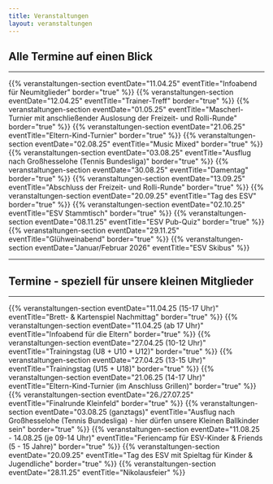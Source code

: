 ```yaml
---
title: Veranstaltungen
layout: veranstaltungen
---
```


## Alle Termine auf einen Blick

<hr />

{{% veranstaltungen-section eventDate="11.04.25" eventTitle="Infoabend für Neumitglieder" border="true" %}}
{{% veranstaltungen-section eventDate="12.04.25" eventTitle="Trainer-Treff" border="true" %}}
{{% veranstaltungen-section eventDate="01.05.25" eventTitle="Mascherl-Turnier mit anschließender Auslosung der Freizeit- und Rolli-Runde" border="true" %}}
{{% veranstaltungen-section eventDate="21.06.25" eventTitle="Eltern-Kind-Turnier" border="true" %}}
{{% veranstaltungen-section eventDate="02.08.25" eventTitle="Music Mixed" border="true" %}}
{{% veranstaltungen-section eventDate="03.08.25" eventTitle="Ausflug nach Großhesselohe (Tennis Bundesliga)" border="true" %}}
{{% veranstaltungen-section eventDate="30.08.25" eventTitle="Damentag" border="true" %}}
{{% veranstaltungen-section eventDate="13.09.25" eventTitle="Abschluss der Freizeit- und Rolli-Runde" border="true" %}}
{{% veranstaltungen-section eventDate="20.09.25" eventTitle="Tag des ESV" border="true" %}}
{{% veranstaltungen-section eventDate="02.10.25" eventTitle="ESV Stammtisch" border="true" %}}
{{% veranstaltungen-section eventDate="08.11.25" eventTitle="ESV Pub-Quiz" border="true" %}}
{{% veranstaltungen-section eventDate="29.11.25" eventTitle="Glühweinabend" border="true" %}}
{{% veranstaltungen-section eventDate="Januar/Februar 2026" eventTitle="ESV Skibus" %}}

<hr />

## Termine - speziell für unsere kleinen Mitglieder

<hr />

{{% veranstaltungen-section eventDate="11.04.25 (15-17 Uhr)" eventTitle="Brett- & Kartenspiel Nachmittag" border="true" %}}
{{% veranstaltungen-section eventDate="11.04.25 (ab 17 Uhr)" eventTitle="Infoabend für die Eltern" border="true" %}}
{{% veranstaltungen-section eventDate="27.04.25 (10-12 Uhr)" eventTitle="Trainingstag (U8 + U10 + U12)" border="true" %}}
{{% veranstaltungen-section eventDate="27.04.25 (13-15 Uhr)" eventTitle="Trainingstag (U15 + U18)" border="true" %}}
{{% veranstaltungen-section eventDate="21.06.25 (14-17 Uhr)" eventTitle="Eltern-Kind-Turnier (im Anschluss Grillen)" border="true" %}}
{{% veranstaltungen-section eventDate="26./27.07.25" eventTitle="Finalrunde Kleinfeld" border="true" %}}
{{% veranstaltungen-section eventDate="03.08.25 (ganztags)" eventTitle="Ausflug nach Großhesselohe (Tennis Bundesliga) - hier dürfen unsere Kleinen Ballkinder sein" border="true" %}}
{{% veranstaltungen-section eventDate="11.08.25 - 14.08.25 (je 09-14 Uhr)" eventTitle="Feriencamp für ESV-Kinder & Friends (5 - 15 Jahre)" border="true" %}}
{{% veranstaltungen-section eventDate="20.09.25" eventTitle="Tag des ESV mit Spieltag für Kinder & Jugendliche" border="true" %}}
{{% veranstaltungen-section eventDate="28.11.25" eventTitle="Nikolausfeier" %}}
